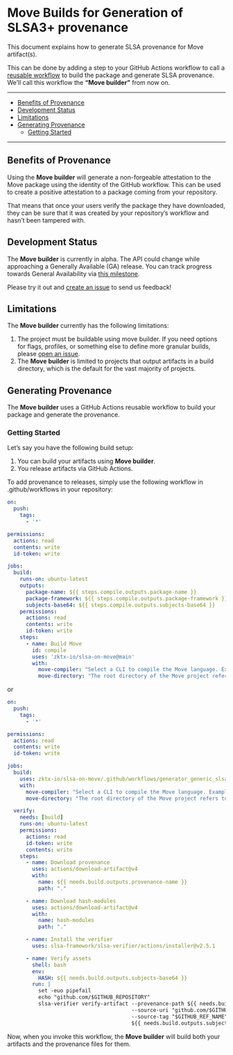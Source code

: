 # Move Builds for Generation of SLSA3+ provenance

This document explains how to generate SLSA provenance for Move artifact(s).

This can be done by adding a step to your GitHub Actions workflow to call a [reusable workflow](https://docs.github.com/en/actions/using-workflows/reusing-workflows) to build the package and generate SLSA provenance. We’ll call this workflow the **“Move builder”** from now on.

---

<!-- markdown-toc --bullets="-" -i README.md -->

<!-- toc -->

- [Benefits of Provenance](#benefits-of-provenance)
- [Development Status](#development-status)
- [Limitations](#limitations)
- [Generating Provenance](#generating-provenance)
  - [Getting Started](#getting-started)

<!-- tocstop -->

---

## Benefits of Provenance

Using the **Move builder** will generate a non-forgeable attestation to the Move package using the identity of the GitHub workflow. This can be used to create a positive attestation to a package coming from your repository.

That means that once your users verify the package they have downloaded, they can be sure that it was created by your repository’s workflow and hasn’t been tampered with.

## Development Status

The **Move builder** is currently in alpha. The API could change while approaching a Generally Available (GA) release. You can track progress towards General Availability via [this milestone](https://github.com/slsa-framework/slsa-github-generator/milestone/17).

Please try it out and [create an issue](https://github.com/slsa-framework/slsa-github-generator/issues/new) to send us feedback!

## Limitations

The **Move builder** currently has the following limitations:

1. The project must be buildable using move builder. If you need options for flags, profiles, or something else to define more granular builds, please [open an issue](https://github.com/slsa-framework/slsa-github-generator/issues/new).
2. The **Move builder** is limited to projects that output artifacts in a build directory, which is the default for the vast majority of projects.

## Generating Provenance

The **Move builder** uses a GitHub Actions reusable workflow to build your package and generate the provenance.

### Getting Started

Let’s say you have the following build setup:

1. You can build your artifacts using **Move builder**.
2. You release artifacts via GitHub Actions.

To add provenance to releases, simply use the following workflow in .github/workflows in your repository:

```yaml
on:
  push:
    tags:
      - '*'

permissions:
  actions: read
  contents: write
  id-token: write

jobs:
  build:
    runs-on: ubuntu-latest
    outputs:
      package-name: ${{ steps.compile.outputs.package-name }}
      package-framework: ${{ steps.compile.outputs.package-framework }}
      subjects-base64: ${{ steps.compile.outputs.subjects-base64 }}
    permissions:
      actions: read
      contents: write
      id-token: write
    steps:
      - name: Build Move
        id: compile
        uses: 'zktx-io/slsa-on-move@main'
        with:
          move-compiler: "Select a CLI to compile the Move language. Examples include tools such as `sui` and `aptos`."
          move-directory: "The root directory of the Move project refers to the directory containing the Move.toml file."
```
or
```yaml
on:
  push:
    tags:
      - '*'

permissions:
  actions: read
  contents: write
  id-token: write

jobs:
  build:
    uses: zktx-io/slsa-on-move/.github/workflows/generator_generic_slsa3.yml@main
    with:
      move-compiler: "Select a CLI to compile the Move language. Examples include tools such as `aptos` and `sui`."
      move-directory: "The root directory of the Move project refers to the directory containing the Move.toml file."

  verify:
    needs: [build]
    runs-on: ubuntu-latest
    permissions:
      actions: read
      id-token: write
      contents: write
    steps:
      - name: Download provenance
        uses: actions/download-artifact@v4
        with:
          name: ${{ needs.build.outputs.provenance-name }}
          path: "."

      - name: Download hash-modules
        uses: actions/download-artifact@v4
        with:
          name: hash-modules
          path: "."

      - name: Install the verifier
        uses: slsa-framework/slsa-verifier/actions/installer@v2.5.1

      - name: Verify assets
        shell: bash
        env:
          HASH: ${{ needs.build.outputs.subjects-base64 }}
        run: |
          set -euo pipefail
          echo "github.com/$GITHUB_REPOSITORY"
          slsa-verifier verify-artifact --provenance-path ${{ needs.build.outputs.provenance-name }} \
                                        --source-uri "github.com/$GITHUB_REPOSITORY" \
                                        --source-tag "$GITHUB_REF_NAME" \
                                        ${{ needs.build.outputs.subjects-name }}
```

Now, when you invoke this workflow, the **Move builder** will build both your artifacts and the provenance files for them.
